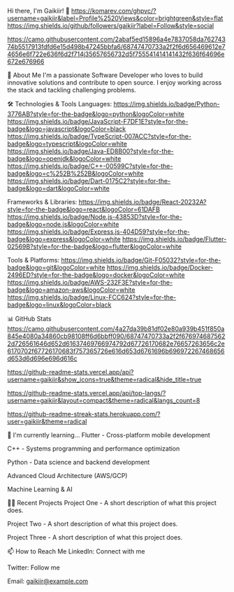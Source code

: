 Hi there, I'm Gaikiir! 👋
https://komarev.com/ghpvc/?username=gaikiir&label=Profile%2520Views&color=brightgreen&style=flat
https://img.shields.io/github/followers/gaikiir?label=Follow&style=social

https://camo.githubusercontent.com/2abaf5ed15896a4e7837058da76274374b5517913fdfd6e15d498b47245bbfa6/68747470733a2f2f6d656469612e74656e6f722e636f6d2f714j35657656732d5f755541414141432f636f64696e672e676966

🚀 About Me
I'm a passionate Software Developer who loves to build innovative solutions and contribute to open source. I enjoy working across the stack and tackling challenging problems.

🛠️ Technologies & Tools
Languages:
https://img.shields.io/badge/Python-3776AB?style=for-the-badge&logo=python&logoColor=white
https://img.shields.io/badge/JavaScript-F7DF1E?style=for-the-badge&logo=javascript&logoColor=black
https://img.shields.io/badge/TypeScript-007ACC?style=for-the-badge&logo=typescript&logoColor=white
https://img.shields.io/badge/Java-ED8B00?style=for-the-badge&logo=openjdk&logoColor=white
https://img.shields.io/badge/C++-00599C?style=for-the-badge&logo=c%252B%252B&logoColor=white
https://img.shields.io/badge/Dart-0175C2?style=for-the-badge&logo=dart&logoColor=white

Frameworks & Libraries:
https://img.shields.io/badge/React-20232A?style=for-the-badge&logo=react&logoColor=61DAFB
https://img.shields.io/badge/Node.js-43853D?style=for-the-badge&logo=node.js&logoColor=white
https://img.shields.io/badge/Express.js-404D59?style=for-the-badge&logo=express&logoColor=white
https://img.shields.io/badge/Flutter-02569B?style=for-the-badge&logo=flutter&logoColor=white

Tools & Platforms:
https://img.shields.io/badge/Git-F05032?style=for-the-badge&logo=git&logoColor=white
https://img.shields.io/badge/Docker-2496ED?style=for-the-badge&logo=docker&logoColor=white
https://img.shields.io/badge/AWS-232F3E?style=for-the-badge&logo=amazon-aws&logoColor=white
https://img.shields.io/badge/Linux-FCC624?style=for-the-badge&logo=linux&logoColor=black

📊 GitHub Stats
https://camo.githubusercontent.com/4a27da39b81df02e80a939b451f850a845e4080a34860cb98108ff6d6bbff090/68747470733a2f2f6769746875622d726561646d652d61637469766974792d67726170682e76657263656c2e6170702f67726170683f757365726e616d653d6761696b696972267468656d653d6d696e696d616c

https://github-readme-stats.vercel.app/api?username=gaikiir&show_icons=true&theme=radical&hide_title=true

https://github-readme-stats.vercel.app/api/top-langs/?username=gaikiir&layout=compact&theme=radical&langs_count=8

https://github-readme-streak-stats.herokuapp.com/?user=gaikiir&theme=radical

🌱 I'm currently learning...
Flutter - Cross-platform mobile development

C++ - Systems programming and performance optimization

Python - Data science and backend development

Advanced Cloud Architecture (AWS/GCP)

Machine Learning & AI

👨‍💻 Recent Projects
Project One - A short description of what this project does.

Project Two - A short description of what this project does.

Project Three - A short description of what this project does.

📫 How to Reach Me
LinkedIn: Connect with me

Twitter: Follow me

Email: gaikiir@example.com

